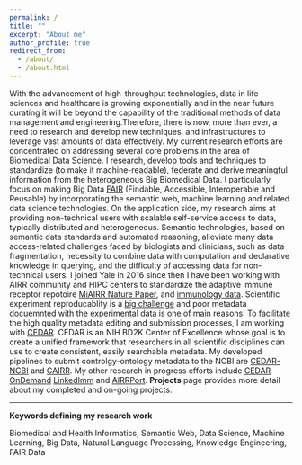```yaml
---
permalink: /
title: ""
excerpt: "About me"
author_profile: true
redirect_from: 
  - /about/
  - /about.html
---
```


With the advancement of high-throughput technologies, data in life sciences and healthcare is growing exponentially and in the near future curating it will be beyond the capability of the traditional methods of data management and engineering.Therefore, there is now, more than ever, a need to research and develop new techniques, and infrastructures to leverage vast amounts of data effectively. My current research efforts are concentrated on addressing several core problems in the area of Biomedical Data Science. I research, develop tools and techniques to standardize (to make it machine-readable), federate and derive meaningful information from the heterogeneous Big Biomedical Data. I particularly focus on making Big Data [FAIR](https://www.nature.com/articles/sdata201618) (Findable, Accessible, Interoperable and Reusable) by incorporating the semantic web, machine learning and related data science technologies. On the application side, my research aims at providing non-technical users with scalable self-service access to data, typically distributed and heterogeneous. Semantic technologies, based on semantic data standards and automated reasoning, alleviate many data access-related challenges faced by biologists and clinicians, such as data fragmentation, necessity to combine data with computation and declarative knowledge in querying, and the difficulty of accessing data for non-technical users. I joined Yale in 2016 since then I have been working with AIRR community and HIPC centers to standardize the adaptive immune receptor repotoire [MiAIRR Nature Paper](http://rdcu.be/E7sS), and [immunology data](https://www.researchgate.net/profile/Syed_Ahmad_Chan_Bukhari/publication/303471125_Towards_Ontological_Mapping_of_Immunological_Data_Standards/links/5744659208ae9f741b3e2815.pdf). Scientific experiment reproducablity is a [big challenge](https://www.nature.com/polopoly_fs/1.19970!/menu/main/topColumns/topLeftColumn/pdf/533452a.pdf) and poor metadata docuemnted with the  experimental data is one of main reasons. To facilitate the high quality metadata editing and submission processes, I am working with [CEDAR](https://metadatacenter.org/). CEDAR is an NIH BD2K Center of Excellence whose goal is to create a unified framework that researchers in all scientific disciplines can use to create consistent, easily searchable metadata. My developed pipelines to submit controlgy-ontology metadata to the NCBI are [CEDAR-NCBI](https://cedar.metadatacenter.net/templates/edit/https://repo.metadatacenter.net/templates/d71056c8-b4cd-491f-8f84-f3759a15f827?folderId=https:%2F%2Frepo.metadatacenter.net%2Ffolders%2Fe9eeb4a3-449b-4f4b-9db6-fd353d56501f) and [CAIRR](https://www.youtube.com/watch?v=Db5WqHUgpOI). My other research in progress efforts include [CEDAR OnDemand](https://www.youtube.com/watch?v=RHcRqMps-lw)  [LinkedImm](http://linkedimm.org/) and  [AIRRPort](http://airrport.org/). **Projects** page provides more detail about my completed and on-going projects.
<hr>

**Keywords defining my research work** 

Biomedical and Health Informatics, Semantic Web, Data Science, Machine Learning, Big Data, Natural Language Processing, Knowledge Engineering, FAIR Data